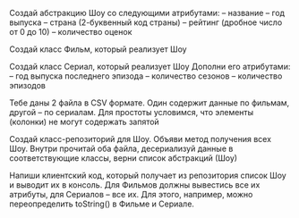 Создай абстракцию Шоу со следующими атрибутами:
– название
– год выпуска
– страна (2-буквенный код страны)
– рейтинг (дробное число от 0 до 10)
– количество оценок

Создай класс Фильм, который реализует Шоу

Создай класс Сериал, который реализует Шоу
Дополни его атрибутами:
– год выпуска последнего эпизода
– количество сезонов
– количество эпизодов

Тебе даны 2 файла в CSV формате. Один содержит данные по фильмам, другой – по сериалам. 
Для простоты условимся, что элементы (колонки) не могут содержать запятой

Создай класс-репозиторий для Шоу. Объяви метод получения всех Шоу. 
Внутри прочитай оба файла, десериализуй данные в соответствующие классы, 
верни список абстракций (Шоу)

Напиши клиентский код, который получает из репозитория список Шоу и выводит их в консоль. 
Для Фильмов должны вывестись все их атрибуты, для Сериалов – все их. 
Для этого, например, можно переопределить toString() в Фильме и Сериале.